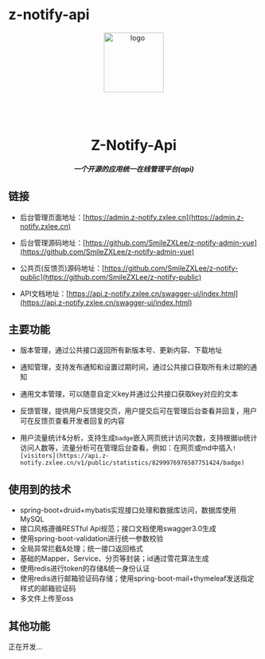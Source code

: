 # z-notify-api
<p align="center">
    <img alt="logo" src="https://admin.z-notify.zxlee.cn/logo.png" width="120" height="120" style="margin-bottom: 50px;">
</p>
<h1 align="center">Z-Notify-Api</h1>
<h5 align="center">一个开源的应用统一在线管理平台(api)</h5>

## 链接

* 后台管理页面地址：[https://admin.z-notify.zxlee.cn](https://admin.z-notify.zxlee.cn)

* 后台管理源码地址：[https://github.com/SmileZXLee/z-notify-admin-vue](https://github.com/SmileZXLee/z-notify-admin-vue)

* 公共页(反馈页)源码地址：[https://github.com/SmileZXLee/z-notify-public](https://github.com/SmileZXLee/z-notify-public)

* API文档地址：[https://api.z-notify.zxlee.cn/swagger-ui/index.html](https://api.z-notify.zxlee.cn/swagger-ui/index.html)


## 主要功能
* 版本管理，通过公共接口返回所有新版本号、更新内容、下载地址

* 通知管理，支持发布通知和设置过期时间，通过公共接口获取所有未过期的通知

* 通用文本管理，可以随意自定义key并通过公共接口获取key对应的文本

* 反馈管理，提供用户反馈提交页，用户提交后可在管理后台查看并回复，用户可在反馈页查看开发者回复的内容

* 用户流量统计&分析，支持生成`badge`嵌入网页统计访问次数，支持根据ip统计访问人数等，流量分析可在管理后台查看，例如：在网页或md中插入`![visitors](https://api.z-notify.zxlee.cn/v1/public/statistics/8299976976587751424/badge)`


## 使用到的技术
* spring-boot+druid+mybatis实现接口处理和数据库访问，数据库使用MySQL
* 接口风格遵循RESTful Api规范；接口文档使用swagger3.0生成
* 使用spring-boot-validation进行统一参数校验
* 全局异常拦截&处理；统一接口返回格式
* 基础的Mapper、Service、分页等封装；id通过雪花算法生成
* 使用redis进行token的存储&统一身份认证
* 使用redis进行邮箱验证码存储；使用spring-boot-mail+thymeleaf发送指定样式的邮箱验证码
* 多文件上传至oss

## 其他功能
正在开发...
